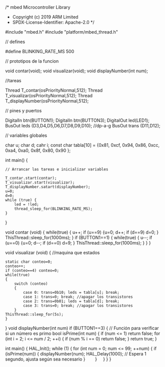 /* mbed Microcontroller Library
 * Copyright (c) 2019 ARM Limited
 * SPDX-License-Identifier: Apache-2.0
 */

#include "mbed.h"
#include "platform/mbed_thread.h"

// defines

#define BLINKING_RATE_MS                                      500

// prototipos de la funcion

void contar(void);
void visualizar(void);
void displayNumber(int num);

//tareas

Thread T_contar(osPriorityNormal,512);
Thread T_visualizar(osPriorityNormal,512);
Thread T_displayNumber(osPriorityNormal,512);

// pines y puertos 

DigitalIn btn(BUTTON1);
DigitalIn btn(BUTTON3);
DigitalOut led(LED1);
BusOut leds (D3,D4,D5,D6,D7,D8,D9,D10); //dp-a-g
BusOut trans (D11,D12);

// variables globales 

char u;
char d;
cahr i;
const char tabla[10] = {0x81, 0xcf, 0x94, 0x86, 0xcc, 0xa4, 0xa0, 0x8f, 0x80, 0x90 }; 

int main()
{

    // Arrancar las tareas e inicializar variables

    T_contar.start(contar);
    T_visualizar.start(visualizar);
    T_displayNumber.satart(displayNumber);
    u=0;
    d=0;
    while (true) {
        led = !led;
        thread_sleep_for(BLINKING_RATE_MS);
    }
}

void contar (void)
{
    while(true)
    {
        u++;
        if (u==9) {u=0; d++;
        if (d==9) d=0; }
        ThisThread::sleep_for(1000ms);
    }
    if (BUTTON1==1)
    {
    while(true)
    {
        u--;
        if (u==0) {u=0; d--;
        if (d==0) d=9; }
        ThisThread::sleep_for(1000ms);
    }
    }
}

void visualizar (void)
{
    //maquina que estados
    
    static char conteo=0;
    conteo++;
    if (conteo==4) conteo=0;
    while(true)
    {
        switch (conteo)
        {
            case 0: trans=0b10; leds = tabla[u]; break;
            case 1: trans=0; break; //apagar los transistores
            case 2: trans=0b01; leds = tabla[d]; break;
            case 3: trans=0; break; //apagar los transistores
        }
    ThisThread::sleep_for(5s);
    }
}
void displayNumber(int num)
if (BUTTON1==3)
{
    // Función para verificar si un número es primo
bool isPrime(int num) {
    if (num <= 1) return false;
    for (int i = 2; i <= num / 2; ++i) {
        if (num % i == 0) return false;
    }
    return true;
}

int main() {
    HAL_Init();
    while (1) {
        for (int num = 0; num <= 99; ++num) {
            if (isPrime(num)) {
                displayNumber(num);
                HAL_Delay(1000);  // Espera 1 segundo, ajusta según sea necesario
            }
        }
    }
}
}
